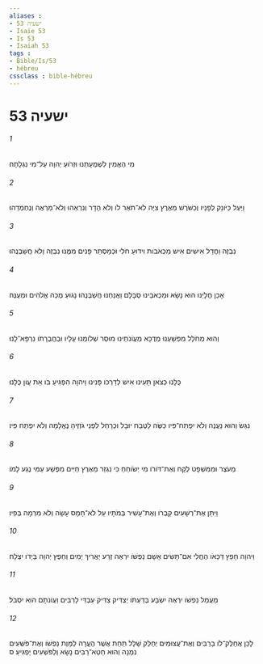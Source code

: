 ```yaml
---
aliases : 
- ישעיה 53
- Isaïe 53
- Is 53
- Isaiah 53
tags : 
- Bible/Is/53
- hébreu
cssclass : bible-hébreu
---
```


# ישעיה 53

###### 1
מִי הֶאֱמִין לִשְׁמֻעָתֵנוּ וּזְרֹועַ יְהוָה עַל־מִי נִגְלָתָה׃
###### 2
וַיַּעַל כַּיֹּונֵק לְפָנָיו וְכַשֹּׁרֶשׁ מֵאֶרֶץ צִיָּה לֹא־תֹאַר לֹו וְלֹא הָדָר וְנִרְאֵהוּ וְלֹא־מַרְאֶה וְנֶחְמְדֵהוּ׃
###### 3
נִבְזֶה וַחֲדַל אִישִׁים אִישׁ מַכְאֹבֹות וִידוּעַ חֹלִי וּכְמַסְתֵּר פָּנִים מִמֶּנּוּ נִבְזֶה וְלֹא חֲשַׁבְנֻהוּ׃
###### 4
אָכֵן חֳלָיֵנוּ הוּא נָשָׂא וּמַכְאֹבֵינוּ סְבָלָם וַאֲנַחְנוּ חֲשַׁבְנֻהוּ נָגוּעַ מֻכֵּה אֱלֹהִים וּמְעֻנֶּה׃
###### 5
וְהוּא מְחֹלָל מִפְּשָׁעֵנוּ מְדֻכָּא מֵעֲוֹנֹתֵינוּ מוּסַר שְׁלֹומֵנוּ עָלָיו וּבַחֲבֻרָתֹו נִרְפָּא־לָנוּ׃
###### 6
כֻּלָּנוּ כַּצֹּאן תָּעִינוּ אִישׁ לְדַרְכֹּו פָּנִינוּ וַיהוָה הִפְגִּיעַ בֹּו אֵת עֲוֹן כֻּלָּנוּ׃
###### 7
נִגַּשׂ וְהוּא נַעֲנֶה וְלֹא יִפְתַּח־פִּיו כַּשֶּׂה לַטֶּבַח יוּבָל וּכְרָחֵל לִפְנֵי גֹזְזֶיהָ נֶאֱלָמָה וְלֹא יִפְתַּח פִּיו׃
###### 8
מֵעֹצֶר וּמִמִּשְׁפָּט לֻקָּח וְאֶת־דֹּורֹו מִי יְשֹׂוחֵחַ כִּי נִגְזַר מֵאֶרֶץ חַיִּים מִפֶּשַׁע עַמִּי נֶגַע לָמֹו׃
###### 9
וַיִּתֵּן אֶת־רְשָׁעִים קִבְרֹו וְאֶת־עָשִׁיר בְּמֹתָיו עַל לֹא־חָמָס עָשָׂה וְלֹא מִרְמָה בְּפִיו׃
###### 10
וַיהוָה חָפֵץ דַּכְּאֹו הֶחֱלִי אִם־תָּשִׂים אָשָׁם נַפְשֹׁו יִרְאֶה זֶרַע יַאֲרִיךְ יָמִים וְחֵפֶץ יְהוָה בְּיָדֹו יִצְלָח׃
###### 11
מֵעֲמַל נַפְשֹׁו יִרְאֶה יִשְׂבָּע בְּדַעְתֹּו יַצְדִּיק צַדִּיק עַבְדִּי לָרַבִּים וַעֲוֹנֹתָם הוּא יִסְבֹּל׃
###### 12
לָכֵן אֲחַלֶּק־לֹו בָרַבִּים וְאֶת־עֲצוּמִים יְחַלֵּק שָׁלָל תַּחַת אֲשֶׁר הֶעֱרָה לַמָּוֶת נַפְשֹׁו וְאֶת־פֹּשְׁעִים נִמְנָה וְהוּא חֵטְא־רַבִּים נָשָׂא וְלַפֹּשְׁעִים יַפְגִּיעַ׃ ס
